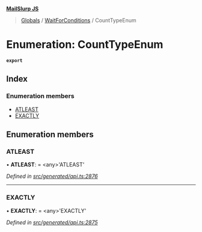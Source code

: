**[MailSlurp JS](../README.md)**

> [Globals](../README.md) / [WaitForConditions](../modules/waitforconditions.md) / CountTypeEnum

# Enumeration: CountTypeEnum

**`export`** 

## Index

### Enumeration members

* [ATLEAST](waitforconditions.counttypeenum.md#atleast)
* [EXACTLY](waitforconditions.counttypeenum.md#exactly)

## Enumeration members

### ATLEAST

•  **ATLEAST**:  = \<any>'ATLEAST'

*Defined in [src/generated/api.ts:2876](https://github.com/mailslurp/mailslurp-client/blob/ff09436/src/generated/api.ts#L2876)*

___

### EXACTLY

•  **EXACTLY**:  = \<any>'EXACTLY'

*Defined in [src/generated/api.ts:2875](https://github.com/mailslurp/mailslurp-client/blob/ff09436/src/generated/api.ts#L2875)*
